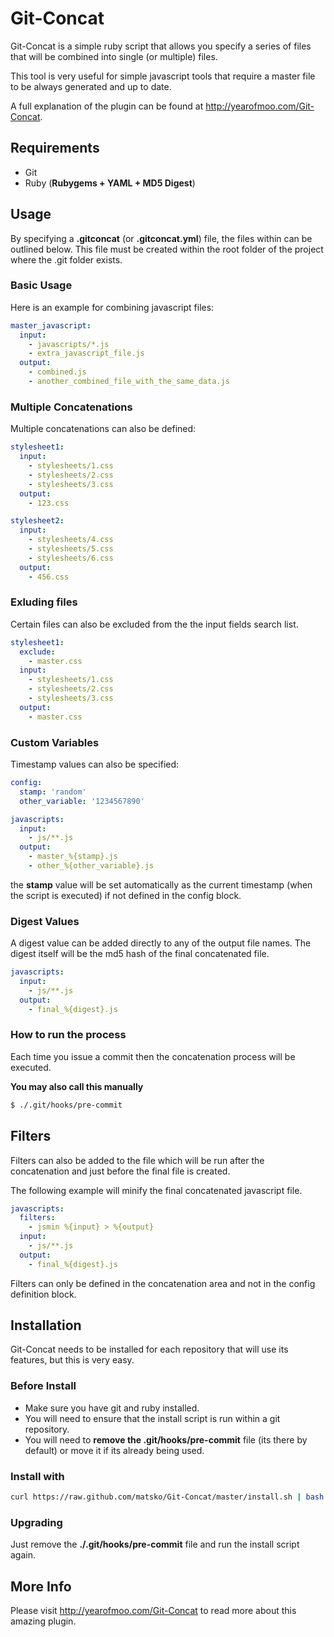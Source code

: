 # Git-Concat

Git-Concat is a simple ruby script that allows you specify a series of files that will be combined into single (or multiple) files.

This tool is very useful for simple javascript tools that require a master file to be always generated and up to date.

A full explanation of the plugin can be found at http://yearofmoo.com/Git-Concat.

## Requirements

- Git
- Ruby (**Rubygems + YAML + MD5 Digest**)

## Usage

By specifying a **.gitconcat** (or **.gitconcat.yml**) file, the files within can be outlined below.
This file must be created within the root folder of the project where the .git folder exists.

### Basic Usage

Here is an example for combining javascript files:

```yaml
master_javascript:
  input:
    - javascripts/*.js
    - extra_javascript_file.js
  output:
    - combined.js
    - another_combined_file_with_the_same_data.js
```

### Multiple Concatenations

Multiple concatenations can also be defined:

```yaml
stylesheet1:
  input:
    - stylesheets/1.css
    - stylesheets/2.css
    - stylesheets/3.css
  output:
    - 123.css

stylesheet2:
  input:
    - stylesheets/4.css
    - stylesheets/5.css
    - stylesheets/6.css
  output:
    - 456.css
```

### Exluding files

Certain files can also be excluded from the the input fields search list.

```yaml
stylesheet1:
  exclude:
    - master.css
  input:
    - stylesheets/1.css
    - stylesheets/2.css
    - stylesheets/3.css
  output:
    - master.css
```

### Custom Variables

Timestamp values can also be specified:

```yaml
config:
  stamp: 'random'
  other_variable: '1234567890'

javascripts:
  input:
    - js/**.js
  output:
    - master_%{stamp}.js
    - other_%{other_variable}.js
```

the **stamp** value will be set automatically as the current timestamp (when the script is executed) if not defined in the config block.

### Digest Values

A digest value can be added directly to any of the output file names. The digest itself will be the md5 hash of the final concatenated file.

```yaml
javascripts:
  input:
    - js/**.js
  output:
    - final_%{digest}.js
```

### How to run the process

Each time you issue a commit then the concatenation process will be executed.

**You may also call this manually**

```bash
$ ./.git/hooks/pre-commit
```

## Filters

Filters can also be added to the file which will be run after the concatenation and just before the final file is created.

The following example will minify the final concatenated javascript file.

```yaml
javascripts:
  filters:
    - jsmin %{input} > %{output}
  input:
    - js/**.js
  output:
    - final_%{digest}.js

```

Filters can only be defined in the concatenation area and not in the config definition block.

## Installation

Git-Concat needs to be installed for each repository that will use its features, but this is very easy.

### Before Install

- Make sure you have git and ruby installed.
- You will need to ensure that the install script is run within a git repository.
- You will need to **remove the .git/hooks/pre-commit** file (its there by default) or move it if its already being used.

### Install with

```bash
curl https://raw.github.com/matsko/Git-Concat/master/install.sh | bash
```

### Upgrading

Just remove the **./.git/hooks/pre-commit** file and run the install script again.

## More Info

Please visit http://yearofmoo.com/Git-Concat to read more about this amazing plugin.
